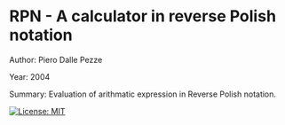 
# RPN - A calculator in reverse Polish notation

Author: Piero Dalle Pezze

Year: 2004

Summary: Evaluation of arithmatic expression in Reverse Polish notation.

[![License: MIT](https://img.shields.io/badge/License-MIT-yellow.svg)](https://opensource.org/licenses/MIT)
